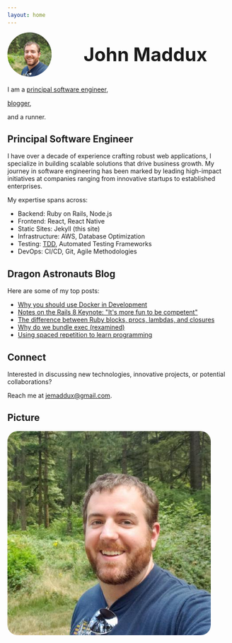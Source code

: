 ```yaml
---
layout: home
---
```


<div style="display: flex; align-items: center; margin-bottom: 20px;">
  <img src="/img/john.jpg" alt="John Maddux" width="100" height="100" style="margin-right: 20px; border-radius: 50%; object-fit: cover;">
  <div style="flex-grow: 1; text-align: center;">
    <h1 style="margin: 0; font-size: 3em;">John Maddux</h1>
  </div>
</div>

I am a 
[principal software engineer](#principal-software-engineer), 
<!-- [technical leader](#technical-leadership),  -->
<!-- [contract/freelance engineer](#dragon-astronauts),  -->
[blogger](#dragon-astronauts-blog), 
<!-- [entreprenuer](#hieroglyph-screenshots),  -->
<!-- [ruby gem maker](#ruby-gems),  -->
<!-- [app builder](#iphone-apps),  -->
<!-- [shop keep](#dragon-astronauts-merch-shop),  -->
<!-- [alumnus](#education),  -->
and a runner.

## Principal Software Engineer

I have over a decade of experience crafting robust web applications, I specialize in building scalable solutions that drive business growth. My journey in software engineering has been marked by leading high-impact initiatives at companies ranging from innovative startups to established enterprises.

My expertise spans across:
- Backend: Ruby on Rails, Node.js
- Frontend: React, React Native
- Static Sites: Jekyll (this site)
- Infrastructure: AWS, Database Optimization
- Testing: [TDD](https://dragonastronauts.com/p/why-we-unit-test/), Automated Testing Frameworks
- DevOps: CI/CD, Git, Agile Methodologies

<!-- ## Technical Leadership
As a Principal Software Engineer, I've consistently delivered transformative results through both technical excellence and team leadership. My core expertise lies in Ruby on Rails and React, though I pride myself on being a polyglot developer who quickly adapts to new technologies and frameworks.

Some of my notable achievements include:
- Architecting a messaging system that scaled from 2 to 15 million daily messages while reducing costs by 40%
- Leading database sharding strategies that significantly improved performance while optimizing infrastructure costs
- Implementing SAML Identity provider solutions to streamline user management and reduce support overhead
- Pioneering the adoption of Storybook.js to enhance component development efficiency and maintainability


In my roles as Principal and Team Lead Engineer, I've delivered transformative results through both technical excellence and team leadership:
- Scaled messaging systems from 2 to 15 million daily messages while reducing costs by 40%
- Led database sharding strategies that significantly improved performance while optimizing infrastructure costs
- Implemented SAML Identity provider solutions to streamline user management
- Pioneered the adoption of Storybook.js to enhance component development efficiency
- Led teams of up to 10 developers and QA specialists across multiple projects

My career has included impactful roles at:
- DebtBook: Team Lead Software Engineer
- ClickFunnels: Principal Engineer
- One Click Politics: Senior Engineer
- Influence Health: Full Stack Rails Developer

In each role, I've focused not just on writing code, but on mentoring junior developers, optimizing systems, and driving business value through technical innovation. -->


<!-- ## Dragon Astronauts
Dragon Astronauts is my private company focused on innovation and creative problem-solving. Here, I'm developing exciting projects including:

Dragon Astronauts is my private company dedicated to creating innovative software solutions and developer tools. We focus on building products that solve real problems while maintaining a sense of fun and creativity in software development.

I run also [Dragon Astronauts](https://dragonastronauts.com), my private company dedicated to various innovative and fun projects, including Hieroglyph and Go Run/AirRun.  -->


## Dragon Astronauts Blog

Here are some of my top posts:
- [Why you should use Docker in Development](https://dragonastronauts.com/p/why-you-should-use-docker-in-development/)
- [Notes on the Rails 8 Keynote: "It's more fun to be competent"](https://dragonastronauts.com/p/notes-on-the-rails-8-keynote-its-more-fun-to-be-competent/)
- [The difference between Ruby blocks, procs, lambdas, and closures](https://dragonastronauts.com/p/the-differences-between-ruby-blocks-procs-lambdas-and-closures/)
- [Why do we bundle exec (rexamined)](https://dragonastronauts.com/p/why-do-we-bundle-exec-re-examined/)
- [Using spaced repetition to learn programming](https://dragonastronauts.com/p/using-spaced-repetition-to-learn-programming/)


<!-- ## Hieroglyph Screenshots

- Hieroglyph: A next-generation development screen shoting tool.


<!-- ## Ruby Gems
I've also created publicly available Ruby Gems such as Lorem Tolkien and Tiedye. 

I believe in giving back to the developer community through open-source contributions. I've created several Ruby Gems including:
- Lorem Tolkien: A fantasy-themed text generator
- Tiedye: A powerful color manipulation library

I've contributed to the Ruby community through several open-source gems:
- Lorem Tolkien: A fantasy-themed text generator that provides Tolkien-inspired lorem ipsum text
- Tiedye: A powerful color manipulation library -->

<!-- ## iPhone Apps

Go Run/AirRun: A fitness tracking application that revolutionizes the way we think about running and exercise tracking.
- Go Run/AirRun: Revolutionizing the way we think about fitness tracking
pomodoro timer
weight trackers
[Note: If you have other iPhone apps, they should be listed here] -->

<!-- ## Dragon Astronauts Merch Shop

Visit the [Dragon Astronauts shop](https://dragonastronauts.myshopify.com) to find branded merchandise including:
- Custom-designed shirts
- Bags
- Mouse pads
- Pet food bowls

Perfect for tech enthusiasts and software developers who want to show their Dragon Astronauts spirit. -->

<!-- ## Education

My journey in software engineering is built on a strong educational foundation:
- Software Engineering: Turing School of Software and Design
- International Affairs: Georgia Institute of Technology

This unique combination of technical training and international perspective allows me to approach problem-solving with both technical precision and global awareness.

I pursued my software engineering education at the Turing School of Software and Design and hold a degree in International Affairs from the Georgia Institute of Technology. -->

## Connect

Interested in discussing new technologies, innovative projects, or potential collaborations? 

Reach me at jemaddux@gmail.com.

## Picture

<img src="/img/john.jpg" alt="John Maddux"  style="border-radius: 5%;">
